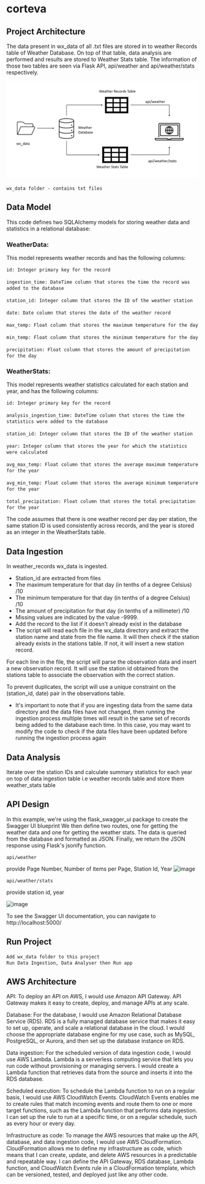 # corteva

## Project Architecture
The data present in wx_data of all .txt files are stored in to weather Records table of Weather Database. On top of that table, data analysis are performed and results are stored to Weather Stats table. The information of those two tables are seen via Flask API, api/weather and api/weather/stats respectively. 

![](https://github.com/sudheera96/corteva/blob/main/architecture.PNG?raw=true)

```
wx_data folder - contains txt files
```

## Data Model
This code defines two SQLAlchemy models for storing weather data and statistics in a relational database:

### WeatherData: 
This model represents weather records and has the following columns:
```
id: Integer primary key for the record

ingestion_time: DateTime column that stores the time the record was added to the database

station_id: Integer column that stores the ID of the weather station

date: Date column that stores the date of the weather record

max_temp: Float column that stores the maximum temperature for the day

min_temp: Float column that stores the minimum temperature for the day

precipitation: Float column that stores the amount of precipitation for the day
```

### WeatherStats: 
This model represents weather statistics calculated for each station and year, and has the following columns:
```
id: Integer primary key for the record

analysis_ingestion_time: DateTime column that stores the time the statistics were added to the database

station_id: Integer column that stores the ID of the weather station

year: Integer column that stores the year for which the statistics were calculated

avg_max_temp: Float column that stores the average maximum temperature for the year

avg_min_temp: Float column that stores the average minimum temperature for the year

total_precipitation: Float column that stores the total precipitation for the year
```
The code assumes that there is one weather record per day per station, the same station ID is used consistently across records, and the year is stored as an integer in the WeatherStats table.


## Data Ingestion
In weather_records wx_data is ingested. 
- Station_id are extracted from files
- The maximum temperature for that day (in tenths of a degree Celsius) /10
- The minimum temperature for that day (in tenths of a degree Celsius) /10
- The amount of precipitation for that day (in tenths of a millimeter) /10
- Missing values are indicated by the value -9999.
- Add the record to the list if it doesn't already exist in the database
- The script will read each file in the wx_data directory and extract the station name and state from the file name. It will then check if the station already exists in the stations table. If not, it will insert a new station record.

For each line in the file, the script will parse the observation data and insert a new observation record. It will use the station id obtained from the stations table to associate the observation with the correct station.

To prevent duplicates, the script will use a unique constraint on the (station_id, date) pair in the observations table.
- It's important to note that if you are ingesting data from the same data directory and the data files have not changed, then running the ingestion process multiple times will result in the same set of records being added to the database each time. In this case, you may want to modify the code to check if the data files have been updated before running the ingestion process again

## Data Analysis

Iterate over the station IDs and calculate summary statistics for each year on top of data ingestion table i.e weather records table
and store them weather_stats table

## API Design
In this example, we're using the flask_swagger_ui package to create the Swagger UI blueprint 
We then define two routes, one for getting the weather data and one for getting the weather stats. The data is queried from the database and formatted as JSON. Finally, we return the JSON response using Flask's jsonify function.
```
api/weather
```
provide Page Number, Number of items per Page, Station Id, Year 
![image](https://user-images.githubusercontent.com/22390581/232992055-8921a8d9-6e1c-4718-8c42-9be36dd0f2fd.png)


```
api/weather/stats
```
provide station id, year 

![image](https://user-images.githubusercontent.com/22390581/232990714-7d598954-6dcb-4b7f-847b-ce8218ae049d.png)


To see the Swagger UI documentation, you can navigate to http://localhost:5000/

## Run Project

```
Add wx_data folder to this project 
Run Data Ingestion, Data Analyser then Run app
```

## AWS Architecture

API: To deploy an API on AWS, I would use Amazon API Gateway. API Gateway makes it easy to create, deploy, and manage APIs at any scale. 

Database: For the database, I would use Amazon Relational Database Service (RDS). RDS is a fully managed database service that makes it easy to set up, operate, and scale a relational database in the cloud. I would choose the appropriate database engine for my use case, such as MySQL, PostgreSQL, or Aurora, and then set up the database instance on RDS.

Data ingestion: For the scheduled version of data ingestion code, I would use AWS Lambda. Lambda is a serverless computing service that lets you run code without provisioning or managing servers. I would create a Lambda function that retrieves data from the source and inserts it into the RDS database.

Scheduled execution: To schedule the Lambda function to run on a regular basis, I would use AWS CloudWatch Events. CloudWatch Events enables me to create rules that match incoming events and route them to one or more target functions, such as the Lambda function that performs data ingestion. I can set up the rule to run at a specific time, or on a regular schedule, such as every hour or every day.

Infrastructure as code: To manage the AWS resources that make up the API, database, and data ingestion code, I would use AWS CloudFormation. CloudFormation allows me to define my infrastructure as code, which means that I can create, update, and delete AWS resources in a predictable and repeatable way. I can define the API Gateway, RDS database, Lambda function, and CloudWatch Events rule in a CloudFormation template, which can be versioned, tested, and deployed just like any other code.
